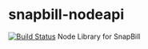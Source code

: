 # snapbill-nodeapi
[![Build Status](https://travis-ci.org/duncandean/snapbill-nodeapi.svg?branch=master)](https://travis-ci.org/duncandean/snapbill-nodeapi)
Node Library for SnapBill
